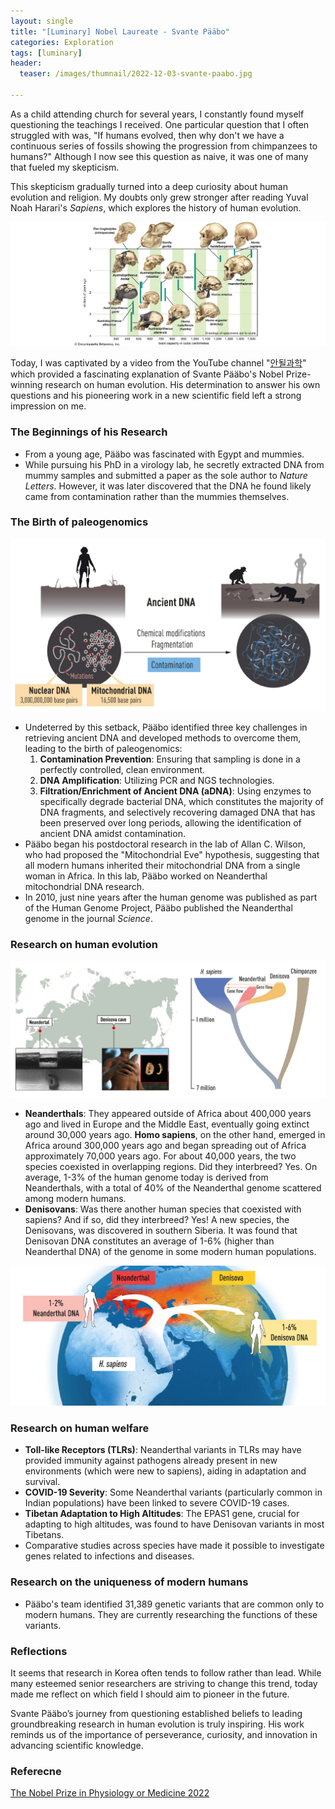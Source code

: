 ```yaml
---
layout: single
title: "[Luminary] Nobel Laureate - Svante Pääbo"
categories: Exploration
tags: [luminary]
header:
  teaser: /images/thumnail/2022-12-03-svante-paabo.jpg

---
```


As a child attending church for several years, I constantly found myself questioning the teachings I received. One particular question that I often struggled with was, "If humans evolved, then why don't we have a continuous series of fossils showing the progression from chimpanzees to humans?" Although I now see this question as naive, it was one of many that fueled my skepticism.

This skepticism gradually turned into a deep curiosity about human evolution and religion. My doubts only grew stronger after reading Yuval Noah Harari's *Sapiens*, which explores the history of human evolution.

![xy.jpg](../../images/2022-12-03-svante-paabo/b3a28254755ea32898a275e59deda907a00cf9ec.jpg)

Today, I was captivated by a video from the YouTube channel "[안될과학](https://www.youtube.com/watch?v=NfpyYP2_xs8)" which provided a fascinating explanation of Svante Pääbo's Nobel Prize-winning research on human evolution. His determination to answer his own questions and his pioneering work in a new scientific field left a strong impression on me.

### The Beginnings of his Research

- From a young age, Pääbo was fascinated with Egypt and mummies.
- While pursuing his PhD in a virology lab, he secretly extracted DNA from mummy samples and submitted a paper as the sole author to *Nature Letters*. However, it was later discovered that the DNA he found likely came from contamination rather than the mummies themselves.

### The Birth of paleogenomics

![x1.jpg](../../images/2022-12-03-svante-paabo/64a3cec39a054dda3404d276ce6ec761b4a61d36.jpg)

- Undeterred by this setback, Pääbo identified three key challenges in retrieving ancient DNA and developed methods to overcome them, leading to the birth of paleogenomics:
  1. **Contamination Prevention**: Ensuring that sampling is done in a perfectly controlled, clean environment.
  2. **DNA Amplification**: Utilizing PCR and NGS technologies.
  3. **Filtration/Enrichment of Ancient DNA (aDNA)**: Using enzymes to specifically degrade bacterial DNA, which constitutes the majority of DNA fragments, and selectively recovering damaged DNA that has been preserved over long periods, allowing the identification of ancient DNA amidst contamination.
- Pääbo began his postdoctoral research in the lab of Allan C. Wilson, who had proposed the "Mitochondrial Eve" hypothesis, suggesting that all modern humans inherited their mitochondrial DNA from a single woman in Africa. In this lab, Pääbo worked on Neanderthal mitochondrial DNA research.
- In 2010, just nine years after the human genome was published as part of the Human Genome Project, Pääbo published the Neanderthal genome in the journal *Science*.

### Research on human evolution

![x2.jpg](../../images/2022-12-03-svante-paabo/f277c2e9505ace43160f813a17b3b273c66afbe6.jpg)

- **Neanderthals**: They appeared outside of Africa about 400,000 years ago and lived in Europe and the Middle East, eventually going extinct around 30,000 years ago. **Homo sapiens**, on the other hand, emerged in Africa around 300,000 years ago and began spreading out of Africa approximately 70,000 years ago. For about 40,000 years, the two species coexisted in overlapping regions. Did they interbreed? Yes. On average, 1-3% of the human genome today is derived from Neanderthals, with a total of 40% of the Neanderthal genome scattered among modern humans.
- **Denisovans**: Was there another human species that coexisted with sapiens? And if so, did they interbreed? Yes! A new species, the Denisovans, was discovered in southern Siberia. It was found that Denisovan DNA constitutes an average of 1-6% (higher than Neanderthal DNA) of the genome in some modern human populations.



![x3.jpg](../../images/2022-12-03-svante-paabo/5d5c28d0c52ffaeb74e513f128a2b9a5521482fc.jpg)

### Research on human welfare

- **Toll-like Receptors (TLRs)**: Neanderthal variants in TLRs may have provided immunity against pathogens already present in new environments (which were new to sapiens), aiding in adaptation and survival.
- **COVID-19 Severity**: Some Neanderthal variants (particularly common in Indian populations) have been linked to severe COVID-19 cases.
- **Tibetan Adaptation to High Altitudes**: The EPAS1 gene, crucial for adapting to high altitudes, was found to have Denisovan variants in most Tibetans.
- Comparative studies across species have made it possible to investigate genes related to infections and diseases.

### Research on the uniqueness of modern humans

- Pääbo's team identified 31,389 genetic variants that are common only to modern humans. They are currently researching the functions of these variants.

### Reflections

It seems that research in Korea often tends to follow rather than lead. While many esteemed senior researchers are striving to change this trend, today made me reflect on which field I should aim to pioneer in the future.

Svante Pääbo’s journey from questioning established beliefs to leading groundbreaking research in human evolution is truly inspiring. His work reminds us of the importance of perseverance, curiosity, and innovation in advancing scientific knowledge.

### Referecne



[The Nobel Prize in Physiology or Medicine 2022](https://www.nobelprize.org/prizes/medicine/2022/press-release/)